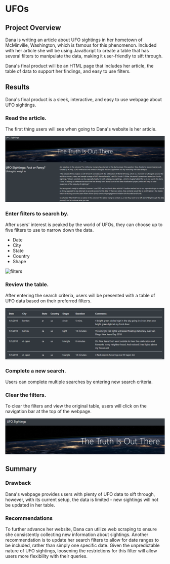# UFOs

## Project Overview
Dana is writing an article about UFO sightings in her hometown of McMinville, Washington, which is famous for this phenomenon. Included with her article she will be using JavaScript to create a table that has several filters to manipulate the data, making it user-friendly to sift through.

Dana's final product will be an HTML page that includes her article, the table of data to support her findings, and easy to use filters.

## Results
Dana's final product is a sleek, interactive, and easy to use webpage about UFO sightings.

### Read the article.
The first thing users will see when going to Dana's website is her article.

![article](static/images/article.png)

### Enter filters to search by.
After users' interest is peaked by the world of UFOs, they can choose up to five filters to use to narrow down the data.
- Date
- City
- State
- Country
- Shape

![filters](static/images/filters.png)

### Review the table.
After entering the search criteria, users will be presented with a table of UFO data based on their preferred filters.

![table](static/images/table.png)

### Complete a new search.
Users can complete multiple searches by entering new search criteria.

### Clear the filters.
To clear the filters and view the original table, users will click on the navigation bar at the top of the webpage.

![navbar](static/images/navbar.png)

## Summary

### Drawback
Dana's webpage provides users with plenty of UFO data to sift through, however, with its current setup, the data is limited - new sightings will not be updated in her table.

### Recommendations
To further advance her website, Dana can utilize web scraping to ensure she consistently collecting new information about sightings. Another recommendation is to update her search filters to allow for date ranges to be included, rather than simply one specific date. Given the unpredictable nature of UFO sightings, loosening the restrictions for this filter will allow users more flexibility with their queries.
